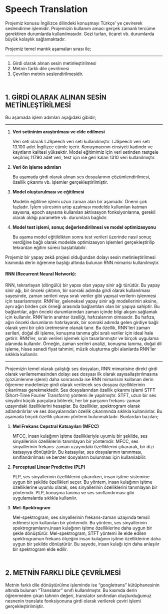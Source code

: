  # Speech Translation
<p>Projemiz konusu İngilizce dilindeki konuşmayı Türkçe’ ye çevirerek seslendirme işlemidir. Projemizin kullanım amacı gerçek zamanlı tercüme gerektiren durumlarda kullanılmasıdır. Gezi turları, ticaret vb. durumlarda büyük kolaylık sağlamaktadır. </p>
Projemiz temel mantık aşamaları sırası ile;
<hr>
<ol>
    <li>Girdi olarak alınan sesin metinleştirilmesi </li>
    <li>Metnin farklı dile çevrilmesi</li>
    <li>Çevrilen metnin seslendirilmesidir.</li>
</ol>

<h2>
 
<br>
1. GİRDİ OLARAK ALINAN SESİN METİNLEŞTİRİLMESİ 
</h2>
<p>Bu aşamada işlem adımları aşağıdaki gibidir;</p>
<hr>

<ol>
 <li><strong>Veri setininim araştırılması ve elde edilmesi</strong>
  <p>     Veri seti olarak LJSpeech veri seti kullanılmıştır. LJSpeech veri seti 13.100 adet İngilizce cümle içerir. Konuşmacının cinsiyeti kadındır ve kayıtların kalitesi yüksektir. Model eğitimimiz için veri setinden rastgele seçilmiş 11790 adet veri, test için ise geri kalan 1310 veri kullanılmıştır.</p>
  
 </li>
 <li><strong>Veri ön işleme adımları</strong>
 <p>  Bu aşamada girdi olarak alınan ses dosyalarının çözümlendirilmesi, özellik çıkarımı vb. işlemler gerçekleştirilmiştir.</p>
  
 </li>
 <li><strong>Model oluşturulması ve eğitilmesi</strong>
 <p>     Modelin eğitilme işlemi uzun zaman alan bir aşamadır. Önemi çok fazladır. İşlem süresinin artıp azalması modelde kullanılan katman sayısına, epoch sayısına kullanılan aktivasyon fonksiyonlarına, gerekli olarak aldığı parametre vb. durumlara bağlıdır. </p>
  </li>
 <li><strong>Model test işlemi, sonuç değerlendirilmesi ve model optimizasyonu</strong>
 <p>    Bu aşama model eğitildikten sonra test verileri üzerinde nasıl sonuç verdiğine bağlı olarak modelde optimizasyon işlemleri gerçekleştirilip tekrardan eğitim süreci başlatılabilir.</p>
  </li>

</ol>
<p>Projemiz bir yapay zekâ projesi olduğundan dolayı sesin metinleştirilmesi kısmında derin öğrenme başlığı altında bulunan RNN mimarisi kullanılmıştır. </p>
<h4>RNN (Recurrent Neural Network):</h4>
<p>
RNN, tekrarlayan (döngülü) bir yapısı olan yapay sinir ağı türüdür. Bu yapay sinir ağı, bir önceki çıktının, bir sonraki adımda girdi olarak kullanılması sayesinde, zaman serileri veya sıralı veriler gibi yapısal verilerin işlenmesi için tasarlanmıştır. RNN'ler, geleneksel yapay sinir ağı modellerinin aksine, aynı ağın birden çok örneği arasında bağlantıları olan bir yapıya sahiptir. Bu bağlantılar, ağın önceki durumlarından zaman içinde bilgi akışını sağlamak için kullanılır. RNN'lerin anahtar özelliği, hafızalarının olmasıdır. Bu hafıza, ağın önceki durumlarını hatırlayarak, bir sonraki adımda gelen girdiye bağlı olarak yeni bir çıktı üretmesine olanak tanır. Bu özellik, RNN'leri zaman serileri, doğal dil işleme, konuşma tanıma gibi sıralı veriler için ideal hale getirir. RNN'ler, sıralı verileri işlemek için tasarlanmıştır ve birçok uygulama alanında kullanılır. Örneğin, zaman serileri analizi, konuşma tanıma, doğal dil işleme, hisse senedi fiyat tahmini, müzik oluşturma gibi alanlarda RNN'ler sıklıkla kullanılır.

</p>

<hr>

<p>
Projemizin temel olarak çalıştığı ses dosyaları, RNN mimarisine direkt girdi olarak verilememesinden dolayı ses dosyası ilk olarak sayısallaştırılmasına (çözümlenme işlemi) daha sonrasında ise RNN mimarisini kullanan derin öğrenme modelimize girdi olarak verilecek ses dosyası özelliklerinin çıkarılması gerekmektedir. Ses dosyalarından özellik çıkarımı işlemi STFT (Short-Time Fourier Transform) yöntemi ile yapılmıştır. STFT, uzun bir ses sinyalini küçük parçalara bölerek, her bir parçanın frekans-zaman uzayındaki özelliklerini hesaplar. Bu özellikler, spektrogram olarak adlandırılırlar ve ses dosyalarından özellik çıkarımında sıklıkla kullanılırlar. Bu aşamada birçok özellik çıkarımı yöntemi bulunmaktadır. Bunlardan bazıları;
</p>


<ol>
 <li><strong>Mel Frekans Cepstral Katsayıları (MFCC)</strong>
  <p>MFCC, insan kulağının işitme özellikleriyle uyumlu bir şekilde, ses sinyallerinin özelliklerini tanımlayan bir yöntemdir. MFCC, ses sinyallerinin frekans-zaman uzayındaki özelliklerini çıkararak, bir dizi katsayıya dönüştürür. Bu katsayılar, ses dosyalarının tanınması, sınıflandırılması ve benzer dosyaların bulunması için kullanılabilir.</p>
  
 </li>
 <li><strong>Perceptual Linear Predictive (PLP)</strong>
 <p>  PLP, ses sinyallerinin özelliklerini çıkarırken, insan işitme sistemine uygun bir şekilde özellikleri seçer. Bu yöntem, insan kulağının işitme özelliklerine uyumlu olarak, ses sinyallerinin özelliklerini tanımlayan bir yöntemdir. PLP, konuşma tanıma ve ses sınıflandırması gibi uygulamalarda sıklıkla kullanılır.</p>
  
 </li>
 <li><strong>Mel-Spektrogram</strong>
 <p> Mel-spektrogram, ses sinyallerinin frekans-zaman uzayında temsil edilmesi için kullanılan bir yöntemdir. Bu yöntem, ses sinyallerinin spektrogramlarını,insan kulağının işitme özelliklerine daha uygun bir şekle dönüştürür. Mel-spektrogram, STFT yöntemi ile elde edilen spektrogramun frekans ölçeğini insan kulağının işitme özelliklerine daha uygun bir şekilde dönüştürür. Bu sayede, insan kulağı için daha anlaşılır bir spektrogram elde edilir. </p>
  </li>
</ol>

<h2>
 <br>
2. METNİN FARKLI DİLE ÇEVRİLMESİ
</h2>
<p>Metnin farklı dile dönüştürülme işleminde ise “googletrans” kütüphanesinin altında bulunan “Translator” sınıfı kullanılmıştır. Bu kısımda derin öğrenmeden çıkan tahmin değeri, translator sınıfından oluşturduğumuz nesnenin translate fonksiyonuna girdi olarak verilerek çeviri işlemi gerçekleştirilmiştir. </p>




